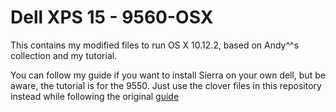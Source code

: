 # Dell XPS 15 - 9560-OSX
This contains my modified files to run OS X 10.12.2, based on Andy^^s collection and my tutorial.

You can follow my guide if you want to install Sierra on your own dell, but be aware, the tutorial is for the 9550. Just use the clover files in this repository instead while following the original [guide][1]

[1]:  https://github.com/wmchris/DellXPS15-9550-OSX/blob/master/Tutorial_10.12.md
